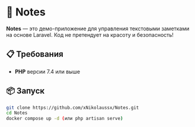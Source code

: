 # 📓 Notes

**Notes** — это демо-приложение для управления текстовыми заметками на основе Laravel. Код не претендует на красоту и безопасность!

## 📋 Требования

- **PHP** версии 7.4 или выше

## 📦 Запуск

   ```bash
   git clone https://github.com/xNikolaussx/Notes.git
   cd Notes
   docker compose up -d (или php artisan serve)
